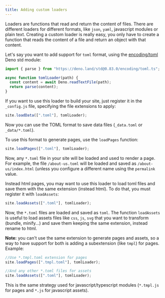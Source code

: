```yaml
---
title: Adding custom loaders
---
```


Loaders are functions that read and return the content of files. There are different loaders for different formats, like `json`, `yaml`, javascript modules or plain text. Creating a custom loader is really easy, you only have to create a function that reads the content of a file and return an object with that content. 

Let's say you want to add support for `toml` format, using the [encoding/toml](https://deno.land/std@0.83.0/encoding#toml) Deno std module:

```js
import { parse } from "https://deno.land/std@0.83.0/encoding/toml.ts";

async function tomlLoader(path) {
  const content = await Deno.readTextFile(path);
  return parse(content);
}
```

If you want to use this loader to build your site, just register it in the `_config.js` file, specifying the file extensions to apply:

```js
site.loadData([".toml"], tomlLoader);
```

Now you can use the TOML format to save data files (`_data.toml` or `_data/*.toml`).

To use this format to generate pages, use the `loadPages` function:

```js
site.loadPages([".toml"], tomlLoader);
```

Now, any `*.toml` file in your site will be loaded and used to render a page. For example, the file `/about-us.toml` will be loaded and saved as `/about-us/index.html` (unless you configure a different name using the `permalink` value.

Instead html pages, you may want to use this loader to load toml files and save them with the same extension (instead html). To do that, you must register it with `loadAssets`:

```js
site.loadAssets([".toml"], tomlLoader);
```

Now, the `*.toml` files are loaded and saved as `toml`. The function `loadAssets` is useful to load assets files like `css`, `js`, `svg` that you want to transform (bundle, minify...) and save them keeping the same extension, instead rename to html.

**Note:** you can't use the same extension to generate pages and assets, so a way to have support for both is adding a subextension (like `tmpl`) for pages. Example:

```js
//Use *.tmpl.toml extension for pages
site.loadPages([".tmpl.toml"], tomlLoader);

//And any other *.toml files for assets
site.loadAssets([".toml"], tomlLoader);
```

This is the same strategy used for javascript/typescript modules (`*.tmpl.js` for pages and `*.js` for javascript assets).
